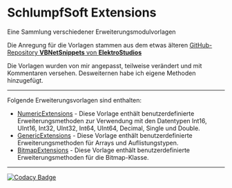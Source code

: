 # SchlumpfSoft Extensions

Eine Sammlung verschiedener Erweiterungsmodulvorlagen

Die Anregung für die Vorlagen stammen aus dem etwas älteren 
[GitHub-Repository **VBNetSnippets** von **ElektroStudios**](https://github.com/ElektroStudios/VBNetSnippets)

Die Vorlagen wurden von mir angepasst, teilweise verändert und mit Kommentaren versehen.
Desweiternen habe ich eigene Methoden hinzugefügt.

---

Folgende Erweiterungsvorlagen sind enthalten:

-  [NumericExtensions](./NumericExtensions/NumericExtensions.md) - Diese Vorlage enthält benutzerdefinierte Erweiterungsmethoden zur Verwendung mit den Datentypen Int16, UInt16, Int32, UInt32, Int64, UInt64, Decimal, Single und Double.
-  [GenericExtensions](./GenericExtensions/GenericExtensions.md) - Diese Vorlage enthält benutzerdefinierte Erweiterungsmethoden für Arrays und Auflistungstypen.
-  [BitmapExtensions](./BitmapExtensions/BitmapExtensions.md) - Diese Vorlage enthält benutzerdefinierte Erweiterungsmethoden für die Bitmap-Klasse.

---

[![Codacy Badge](https://app.codacy.com/project/badge/Grade/58add28325424755bb123a21b2c1431c)](https://app.codacy.com/gh/Hanibal1963/SchlumpfSoftExtensions/dashboard?utm_source=gh&utm_medium=referral&utm_content=&utm_campaign=Badge_grade)
